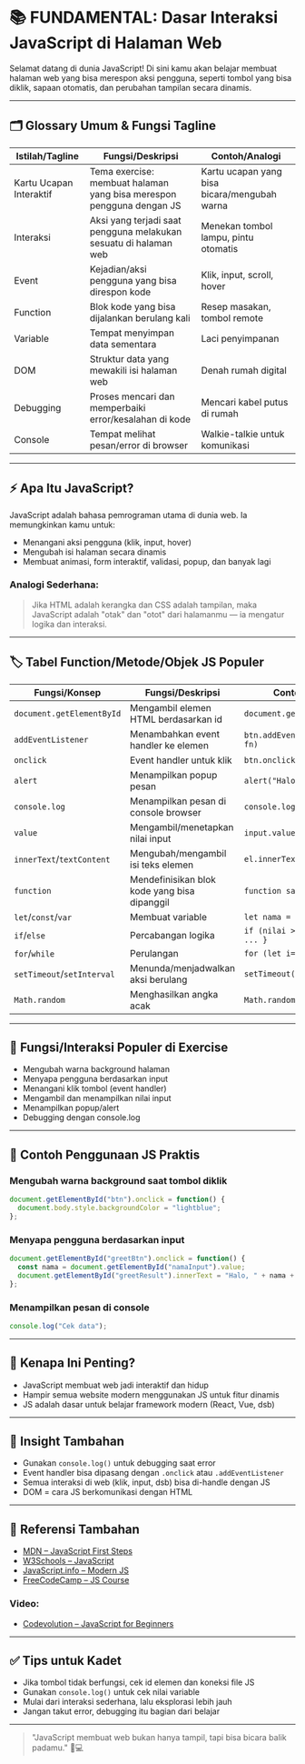 # 📚 FUNDAMENTAL: Dasar Interaksi JavaScript di Halaman Web

Selamat datang di dunia JavaScript! Di sini kamu akan belajar membuat halaman web yang bisa merespon aksi pengguna, seperti tombol yang bisa diklik, sapaan otomatis, dan perubahan tampilan secara dinamis.

---

## 🗂️ Glossary Umum & Fungsi Tagline

| Istilah/Tagline         | Fungsi/Deskripsi                                                                                 | Contoh/Analogi                                    |
|------------------------|--------------------------------------------------------------------------------------------------|---------------------------------------------------|
| Kartu Ucapan Interaktif| Tema exercise: membuat halaman yang bisa merespon pengguna dengan JS                              | Kartu ucapan yang bisa bicara/mengubah warna      |
| Interaksi              | Aksi yang terjadi saat pengguna melakukan sesuatu di halaman web                                 | Menekan tombol lampu, pintu otomatis              |
| Event                  | Kejadian/aksi pengguna yang bisa direspon kode                                                   | Klik, input, scroll, hover                        |
| Function               | Blok kode yang bisa dijalankan berulang kali                                                     | Resep masakan, tombol remote                      |
| Variable               | Tempat menyimpan data sementara                                                                  | Laci penyimpanan                                 |
| DOM                    | Struktur data yang mewakili isi halaman web                                                      | Denah rumah digital                               |
| Debugging              | Proses mencari dan memperbaiki error/kesalahan di kode                                           | Mencari kabel putus di rumah                      |
| Console                | Tempat melihat pesan/error di browser                                                            | Walkie-talkie untuk komunikasi                    |

---

## ⚡ Apa Itu JavaScript?
JavaScript adalah bahasa pemrograman utama di dunia web. Ia memungkinkan kamu untuk:
- Menangani aksi pengguna (klik, input, hover)
- Mengubah isi halaman secara dinamis
- Membuat animasi, form interaktif, validasi, popup, dan banyak lagi

### Analogi Sederhana:
> Jika HTML adalah kerangka dan CSS adalah tampilan, maka JavaScript adalah "otak" dan "otot" dari halamanmu — ia mengatur logika dan interaksi.

---

## 🏷️ Tabel Function/Metode/Objek JS Populer

| Fungsi/Konsep         | Fungsi/Deskripsi                                      | Contoh Penggunaan                                  |
|----------------------|-------------------------------------------------------|----------------------------------------------------|
| `document.getElementById` | Mengambil elemen HTML berdasarkan id           | `document.getElementById("judul")`                |
| `addEventListener`   | Menambahkan event handler ke elemen                   | `btn.addEventListener("click", fn)`               |
| `onclick`            | Event handler untuk klik                              | `btn.onclick = function() { ... }`                 |
| `alert`              | Menampilkan popup pesan                               | `alert("Halo!")`                                  |
| `console.log`        | Menampilkan pesan di console browser                  | `console.log("Cek data")`                         |
| `value`              | Mengambil/menetapkan nilai input                      | `input.value`                                      |
| `innerText`/`textContent` | Mengubah/mengambil isi teks elemen              | `el.innerText = "Hai!"`                           |
| `function`           | Mendefinisikan blok kode yang bisa dipanggil          | `function sapa() { ... }`                          |
| `let`/`const`/`var`  | Membuat variable                                      | `let nama = "Kadet";`                             |
| `if`/`else`          | Percabangan logika                                    | `if (nilai > 80) { ... } else { ... }`             |
| `for`/`while`        | Perulangan                                            | `for (let i=0; i<5; i++) { ... }`                  |
| `setTimeout`/`setInterval` | Menunda/menjadwalkan aksi berulang             | `setTimeout(fn, 1000)`                             |
| `Math.random`        | Menghasilkan angka acak                               | `Math.random()`                                    |

---

## 🧩 Fungsi/Interaksi Populer di Exercise
- Mengubah warna background halaman
- Menyapa pengguna berdasarkan input
- Menangani klik tombol (event handler)
- Mengambil dan menampilkan nilai input
- Menampilkan popup/alert
- Debugging dengan console.log

---

## 📐 Contoh Penggunaan JS Praktis

### Mengubah warna background saat tombol diklik
```js
document.getElementById("btn").onclick = function() {
  document.body.style.backgroundColor = "lightblue";
};
```

### Menyapa pengguna berdasarkan input
```js
document.getElementById("greetBtn").onclick = function() {
  const nama = document.getElementById("namaInput").value;
  document.getElementById("greetResult").innerText = "Halo, " + nama + "!";
};
```

### Menampilkan pesan di console
```js
console.log("Cek data");
```

---

## 📖 Kenapa Ini Penting?
- JavaScript membuat web jadi interaktif dan hidup
- Hampir semua website modern menggunakan JS untuk fitur dinamis
- JS adalah dasar untuk belajar framework modern (React, Vue, dsb)

---

## 🧠 Insight Tambahan
- Gunakan `console.log()` untuk debugging saat error
- Event handler bisa dipasang dengan `.onclick` atau `.addEventListener`
- Semua interaksi di web (klik, input, dsb) bisa di-handle dengan JS
- DOM = cara JS berkomunikasi dengan HTML

---

## 🔗 Referensi Tambahan
- [MDN – JavaScript First Steps](https://developer.mozilla.org/en-US/docs/Learn/JavaScript/First_steps)
- [W3Schools – JavaScript](https://www.w3schools.com/js/)
- [JavaScript.info – Modern JS](https://javascript.info/)
- [FreeCodeCamp – JS Course](https://www.freecodecamp.org/learn/javascript-algorithms-and-data-structures/)

### Video:
- [Codevolution – JavaScript for Beginners](https://www.youtube.com/watch?v=PkZNo7MFNFg)

---

## ✅ Tips untuk Kadet
- Jika tombol tidak berfungsi, cek id elemen dan koneksi file JS
- Gunakan `console.log()` untuk cek nilai variable
- Mulai dari interaksi sederhana, lalu eksplorasi lebih jauh
- Jangan takut error, debugging itu bagian dari belajar

---

> "JavaScript membuat web bukan hanya tampil, tapi bisa bicara balik padamu." 🧠💻

